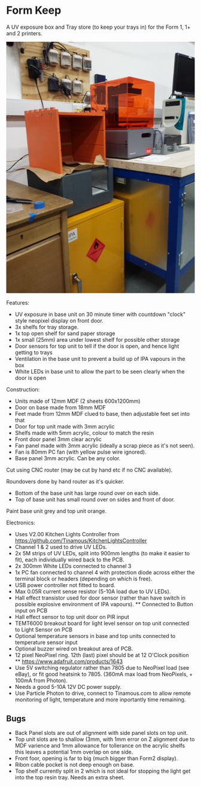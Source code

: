Form Keep
=========

A UV exposure box and Tray store (to keep your trays in) for the Form 1, 1+ and 2 printers.

![Form Keep UV box and tray storage][MainPicture]


Features:
* UV exposure in base unit on 30 minute timer with countdown "clock" style neopixel display on front door.
* 3x shelfs for tray storage.
* 1x top open shelf for sand paper storage
* 1x small (25mm) area under lowest shelf for possible other storage
* Door sensors for top unit to tell if the door is open, and hence light getting to trays
* Ventilation in the base unit to prevent a build up of IPA vapours in the box
* White LEDs in base unit to allow the part to be seen clearly when the door is open


Construction:
* Units made of 12mm MDF (2 sheets 600x1200mm)
* Door on base made from 18mm MDF
* Feet made from 12mm MDF clued to base, then adjustable feet set into that
* Door for top unit made with 3mm acrylic
* Shelfs made with 5mm acrylic, colour to match the resin
* Front door panel 3mm clear acrylic
* Fan panel made with 3mm acrylic (ideally a scrap piece as it's not seen).
* Fan is 80mm PC fan (with yellow pulse wire ignored).
* Base panel 3mm acrylic. Can be any color.

Cut using CNC router (may be cut by hand etc if no CNC available).

Roundovers done by hand router as it's quicker. 
* Bottom of the base unit has large round over on each side. 
* Top of base unit has small round over on sides and front of door.

Paint base unit grey and top unit orange.

Electronics:
* Uses V2.00 Kitchen Lights Controller from https://github.com/Tinamous/KitchenLightsController
* Channel 1 & 2 used to drive UV LEDs. 
* 2x 5M strips of UV LEDs, split into 900mm lengths (to make it easier to fit), each individually wired back to the PCB.
* 2x 300mm White LEDs connected to channel 3
* 1x PC fan connected to channel 4 with protection diode across either the terminal block or headers (depending on which is free).
* USB power controller not fitted to board.
* Max 0.05R current sense resistor (5-10A load due to UV LEDs).
* Hall effect transistor used for door sensor (rather than have switch in possible explosive environment of IPA vapours).
** Connected to Button input on PCB
* Hall effect sensor to top unit door on PIR input
* TEMT6000 breakout board for light level sensor on top unit connected to Light Sensor on PCB
* Optional temperature sensors in base and top units connected to temperature sensor input
* Optional buzzer wired on breakout area of PCB.
* 12 pixel NeoPixel ring. 12th (last) pixel should be at 12 O'Clock position
** https://www.adafruit.com/products/1643
* Use 5V switching regulator rather than 7805 due to NeoPixel load (see eBay), or fit good heatsink to 7805. (360mA max load from NeoPixels, + 100mA from Photon).
* Needs a good 5-10A 12V DC power supply.
* Use Particle Photon to drive, connect to Tinamous.com to allow remote monitoring of light, temperature and more inportantly time remaining.




Bugs
----

* Back Panel slots are out of alignment with side panel slots on top unit.
* Top unit slots are to shallow (3mm, with 1mm error on Z alignment due to MDF varience and 1mm allowance for tollerance on the acrylic shelfs this leaves a potential 1mm overlap on one side.
* Front foor, opening is far to big (much bigger than Form2 display).
* Ribon cable pocket is not deep enough on base.
* Top shelf currently split in 2 which is not ideal for stopping the light get into the top resin tray. Needs an extra sheet.


[MainPicture]: https://github.com/Tinamous/FormKeep/raw/master/Images/FormKeep-2016-03-25-InProgress.png "Form Keep UV box and tray storage - In Progress"